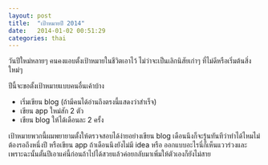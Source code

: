 ```yaml
---
layout: post
title:  "เป้าหมายปี 2014"
date:   2014-01-02 00:51:29
categories: thai
---
```


วันปีใหม่หลายๆ คนคงแอบตั้งเป้าหมายในชีวิตเอาไว้ ไม่ว่าจะเป็นเลิกนิสัยเก่าๆ ที่ไม่ดีหรือเริ่มต้นสิ่งใหม่ๆ

ปีนี้จะขอตั้งเป้าหมายแบบคนอื่นเค้าบ้าง

- เริ่มเขียน blog (ถ้ามีคนได้อ่านถึงตรงนี้แสดงว่าสำเร็จ)
- เขียน app ใหม่สัก 2 ตัว
- เขียน blog ให้ได้เดือนละ 2 ครั้ง

เป้าหมายพวกนี้ผมพยายามตั้งให้ตรวจสอบได้ง่ายอย่างเขียน blog เดือนนึงก็จะรู้นทันทีว่าทำได้ไหมไม่ต้องรอถึงหนึ่งปี หรือเขียน app ถ้าเดือนนึงยังไม่มี idea หรือ ออกแบบอะไรนี่ก็เห็นแววร่วงและ เพราะฉะนั้นตั้นปีเอาแค่นี้ก่อนถ้าไปได้สวยแล้วค่อยกลับมาเพิ่มให้ตัวเองก็ยังไม่สาย